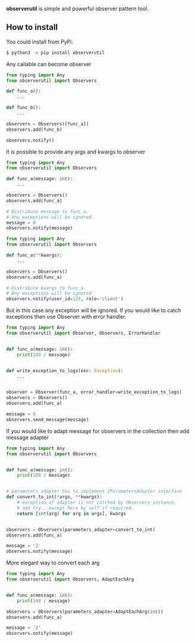 **observerutil** is simple and powerful observer pattern tool.

## How to install
You could install from PyPi:
```bash
$ python3 -m pip install observerutil
```

Any callable can become observer

```python
from typing import Any
from observerutil import Observers

def func_a():
    ...

def func_b():
    ...

observers = Observers([func_a])
observers.add(func_b)

observers.notify()
```

It is possible to provide any args and kwargs to observer
```python
from typing import Any
from observerutil import Observers

def func_a(message: int):
    ...

observers = Observers()
observers.add(func_a)

# Distribute message to func_a.
# Any exceptions will be ignored.
message = 0
observers.notify(message)
```

```python
from typing import Any
from observerutil import Observers

def func_a(**kwargs):
    ...

observers = Observers()
observers.add(func_a)

# Distribute kwargs to func_a.
# Any exceptions will be ignored.
observers.notify(user_id=123, role='client')
```
But in this case any exception will be ignored. 
If you would like to catch exceptions then use Observer with error handler.

```python
from typing import Any
from observerutil import Observer, Observers, ErrorHandler


def func_a(message: int):
    print(100 / message)


def write_exception_to_logs(exc: Exception):
    ...


observer = Observer(func_a, error_handler=write_exception_to_logs)
observers = Observers()
observers.add(func_a)

message = 0
observers.send_message(message)
```

If you would like to adapt message for observers in the collection then add message adapter
```python
from typing import Any
from observerutil import Observers


def func_a(message: int):
    print(100 / message)


# parameters_adapter has to implement IParametersAdapter interface
def convert_to_int(*args, **kwargs):
    # exception of adapter is not catched by Observers instance.
    # add try...except here by self if required.
    return [int(arg) for arg in args], kwargs


observers = Observers(parameters_adapter=convert_to_int)
observers.add(func_a)

message = '2'
observers.notify(message)
```

More elegant way to convert each arg
```python
from typing import Any
from observerutil import Observers, AdaptEachArg


def func_a(message: int):
    print(100 / message)

observers = Observers(parameters_adapter=AdaptEachArg(int))
observers.add(func_a)

message = '2'
observers.notify(message)
```
